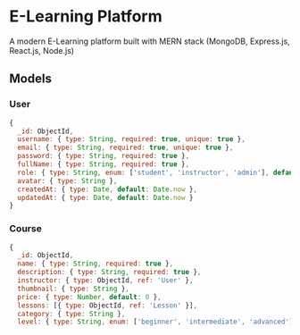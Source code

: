 # E-Learning Platform

A modern E-Learning platform built with MERN stack (MongoDB, Express.js, React.js, Node.js)

## Models

### User
```javascript
{
  _id: ObjectId,
  username: { type: String, required: true, unique: true },
  email: { type: String, required: true, unique: true },
  password: { type: String, required: true },
  fullName: { type: String, required: true },
  role: { type: String, enum: ['student', 'instructor', 'admin'], default: 'student' },
  avatar: { type: String },
  createdAt: { type: Date, default: Date.now },
  updatedAt: { type: Date, default: Date.now }
}
```

### Course
```javascript
{
  _id: ObjectId,
  name: { type: String, required: true },
  description: { type: String, required: true },
  instructor: { type: ObjectId, ref: 'User' },
  thumbnail: { type: String },
  price: { type: Number, default: 0 },
  lessons: [{ type: ObjectId, ref: 'Lesson' }],
  category: { type: String },
  level: { type: String, enum: ['beginner', 'intermediate', 'advanced'] },
